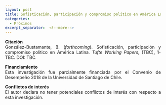 ```yaml
---
layout: post
title: Sofisticación, participación y compromiso político en América Latina
categories:
  - Próximos
excerpt_separator:  <!--more-->
---
```


<p align=" justify"><b>Citación</b><br />
González-Bustamante, B. (<em>forthcoming</em>). Sofisticación, participación y compromiso político en América Latina. <em>Tufte Working Papers</em>, (TBC), 1-TBC. DOI: TBC.</p>

<p align=" justify"><b>Financiamiento</b><br />
Esta investigación fue parcialmente financiada por el Convenio de Desempeño 2018 de la Universidad de Santiago de Chile.</p>

<p align=" justify"><b>Conflictos de interés</b><br />
El autor declara no tener potenciales conflictos de interés con respecto a esta investigación.</p>
